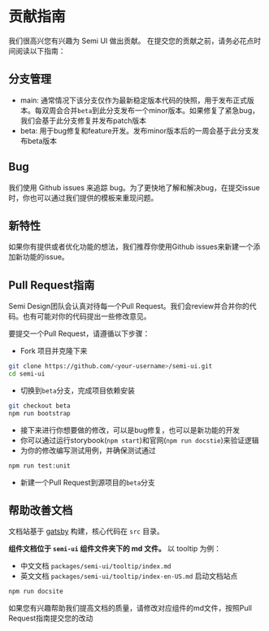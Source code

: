 # 贡献指南

我们很高兴您有兴趣为 Semi UI 做出贡献。 在提交您的贡献之前，请务必花点时间阅读以下指南：

## 分支管理
 - main: 通常情况下该分支仅作为最新稳定版本代码的快照，用于发布正式版本。每双周会合并`beta`到此分支发布一个minor版本。如果修复了紧急bug，我们会基于此分支修复并发布patch版本
 - beta: 用于bug修复和feature开发。发布minor版本后的一周会基于此分支发布beta版本
## Bug
我们使用 Github issues 来追踪 bug。为了更快地了解和解决bug，在提交issue时，你也可以通过我们提供的模板来重现问题。
## 新特性
如果你有提供或者优化功能的想法，我们推荐你使用Github issues来新建一个添加新功能的issue。

## Pull Request指南
Semi Design团队会认真对待每一个Pull Request。我们会review并合并你的代码。也有可能对你的代码提出一些修改意见。

要提交一个Pull Request，请遵循以下步骤：
 - Fork 项目并克隆下来
```bash
git clone https://github.com/<your-username>/semi-ui.git
cd semi-ui
```
 - 切换到`beta`分支，完成项目依赖安装
```bash
git checkout beta
npm run bootstrap
```
 - 接下来进行你想要做的修改，可以是bug修复，也可以是新功能的开发
 - 你可以通过运行storybook(`npm start`)和官网(`npm run docstie`)来验证逻辑
 - 为你的修改编写测试用例，并确保测试通过
```bash
npm run test:unit
```
 - 新建一个Pull Request到源项目的`beta`分支

## 帮助改善文档
文档站基于 [gatsby](https://www.gatsbyjs.com/) 构建，核心代码在 `src` 目录。

**组件文档位于 `semi-ui` 组件文件夹下的 md 文件。** 以 tooltip 为例：

* 中文文档 `packages/semi-ui/tooltip/index.md` 
* 英文文档 `packages/semi-ui/tooltip/index-en-US.md`
启动文档站点
```sh
npm run docsite
```
如果您有兴趣帮助我们提高文档的质量，请修改对应组件的md文件，按照Pull Request指南提交您的改动
